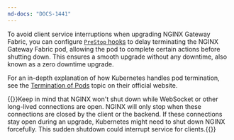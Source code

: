 ```yaml
---
nd-docs: "DOCS-1441"
---
```


To avoid client service interruptions when upgrading NGINX Gateway Fabric, you can configure [`PreStop` hooks](https://kubernetes.io/docs/concepts/containers/container-lifecycle-hooks/) to delay terminating the NGINX Gateway Fabric pod, allowing the pod to complete certain actions before shutting down. This ensures a smooth upgrade without any downtime, also known as a zero downtime upgrade.

For an in-depth explanation of how Kubernetes handles pod termination, see the [Termination of Pods](https://kubernetes.io/docs/concepts/workloads/pods/pod-lifecycle/#pod-termination) topic on their official website.

{{<note>}}Keep in mind that NGINX won't shut down while WebSocket or other long-lived connections are open. NGINX will only stop when these connections are closed by the client or the backend. If these connections stay open during an upgrade, Kubernetes might need to shut down NGINX forcefully. This sudden shutdown could interrupt service for clients.{{</note>}}
